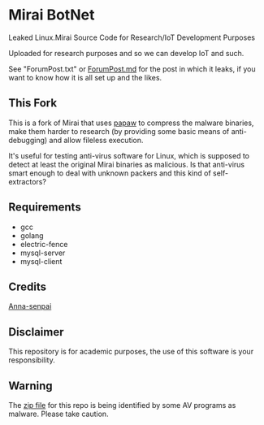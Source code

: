 # Mirai BotNet
Leaked Linux.Mirai Source Code for Research/IoT Development Purposes

Uploaded for research purposes and so we can develop IoT and such.

See "ForumPost.txt" or [ForumPost.md](ForumPost.md) for the post in which it
leaks, if you want to know how it is all set up and the likes.

## This Fork

This is a fork of Mirai that uses [papaw](http://github.com/dimkr/papaw) to
compress the malware binaries, make them harder to research (by providing some
basic means of anti-debugging) and allow fileless execution.

It's useful for testing anti-virus software for Linux, which is supposed to
detect at least the original Mirai binaries as malicious. Is that anti-virus
smart enough to deal with unknown packers and this kind of self-extractors?

## Requirements
* gcc
* golang
* electric-fence
* mysql-server
* mysql-client

## Credits
[Anna-senpai](https://hackforums.net/showthread.php?tid=5420472)

## Disclaimer
This repository is for academic purposes, the use of this software is your
responsibility.

## Warning
The [zip file](https://www.virustotal.com/en/file/f10667215040e87dae62dd48a5405b3b1b0fe7dbbfbf790d5300f3cd54893333/analysis/1477822491/) for this repo is being identified by some AV programs as malware.  Please take caution.
